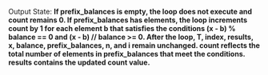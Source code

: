 Output State: **If prefix_balances is empty, the loop does not execute and count remains 0. If prefix_balances has elements, the loop increments count by 1 for each element b that satisfies the conditions (x - b) % balance == 0 and (x - b) // balance >= 0. After the loop, T, index, results, x, balance, prefix_balances, n, and i remain unchanged. count reflects the total number of elements in prefix_balances that meet the conditions. results contains the updated count value.**